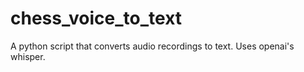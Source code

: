 # chess_voice_to_text
A python script that converts audio recordings to text. Uses openai's whisper.
